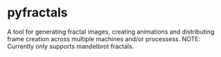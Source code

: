 pyfractals
==========

A tool for generating fractal images, creating animations and distributing frame creation across multiple machines and/or processess. NOTE: Currently only supports mandelbrot fractals.
